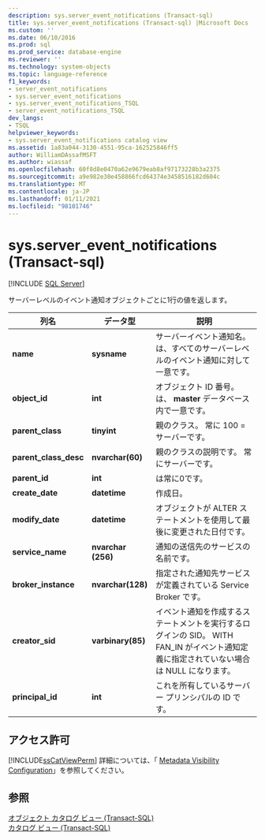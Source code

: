 ```yaml
---
description: sys.server_event_notifications (Transact-sql)
title: sys.server_event_notifications (Transact-sql) |Microsoft Docs
ms.custom: ''
ms.date: 06/10/2016
ms.prod: sql
ms.prod_service: database-engine
ms.reviewer: ''
ms.technology: system-objects
ms.topic: language-reference
f1_keywords:
- server_event_notifications
- sys.server_event_notifications
- sys.server_event_notifications_TSQL
- server_event_notifications_TSQL
dev_langs:
- TSQL
helpviewer_keywords:
- sys.server_event_notifications catalog view
ms.assetid: 1a83a044-3130-4551-95ca-162525846ff5
author: WilliamDAssafMSFT
ms.author: wiassaf
ms.openlocfilehash: 60f8d8e0470a62e9679eab8af97173228b3a2375
ms.sourcegitcommit: a9e982e30e458866fcd64374e3458516182d604c
ms.translationtype: MT
ms.contentlocale: ja-JP
ms.lasthandoff: 01/11/2021
ms.locfileid: "98101746"
---
```

# <a name="sysserver_event_notifications-transact-sql"></a>sys.server_event_notifications (Transact-sql)
[!INCLUDE [SQL Server](../../includes/applies-to-version/sqlserver.md)]

  サーバーレベルのイベント通知オブジェクトごとに1行の値を返します。  
  
|列名|データ型|説明|  
|-----------------|---------------|-----------------|  
|**name**|**sysname**|サーバーイベント通知名。 は、すべてのサーバーレベルのイベント通知に対して一意です。|  
|**object_id**|**int**|オブジェクト ID 番号。 は、 **master** データベース内で一意です。|  
|**parent_class**|**tinyint**|親のクラス。 常に 100 = サーバーです。|  
|**parent_class_desc**|**nvarchar(60)**|親のクラスの説明です。 常にサーバーです。|  
|**parent_id**|**int**|は常に0です。|  
|**create_date**|**datetime**|作成日。|  
|**modify_date**|**datetime**|オブジェクトが ALTER ステートメントを使用して最後に変更された日付です。|  
|**service_name**|**nvarchar (256)**|通知の送信先のサービスの名前です。|  
|**broker_instance**|**nvarchar(128)**|指定された通知先サービスが定義されている Service Broker です。|  
|**creator_sid**|**varbinary(85)**|イベント通知を作成するステートメントを実行するログインの SID。 WITH FAN_IN がイベント通知定義に指定されていない場合は NULL になります。|  
|**principal_id**|**int**|これを所有しているサーバー プリンシパルの ID です。|  
  
## <a name="permissions"></a>アクセス許可  
 [!INCLUDE[ssCatViewPerm](../../includes/sscatviewperm-md.md)] 詳細については、「 [Metadata Visibility Configuration](../../relational-databases/security/metadata-visibility-configuration.md)」を参照してください。  
  
## <a name="see-also"></a>参照  
 [オブジェクト カタログ ビュー &#40;Transact-SQL&#41;](../../relational-databases/system-catalog-views/object-catalog-views-transact-sql.md)   
 [カタログ ビュー &#40;Transact-SQL&#41;](../../relational-databases/system-catalog-views/catalog-views-transact-sql.md)  
  
  

